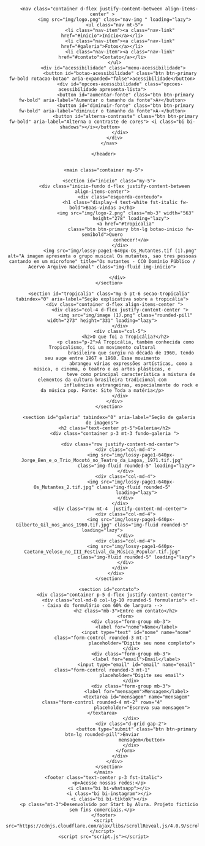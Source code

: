 <!DOCTYPE html>
 <html lang="pt-br">
 
 <head>
     <meta charset="UTF-8">
     <meta name="viewport" content="width=device-width, initial-scale=1">
     <link rel="preconnect" href="https://fonts.googleapis.com">
     <title>Tropicália</title>
     <link href="https://cdnjs.cloudflare.com/ajax/libs/bootstrap/5.3.3/css/bootstrap.min.css" rel="stylesheet">
     <link rel="stylesheet" href="https://cdnjs.cloudflare.com/ajax/libs/bootstrap-icons/1.11.3/font/bootstrap-icons.min.css">
     <link rel="stylesheet" href="styles.css">
 </head>
 
 <body>
     <header class=" p-5">
 
         <nav class="container d-flex justify-content-between align-items-center" >
             <img src="img/logo.png" class="nav-img " loading="lazy">
             <ul class="nav mt-5">
                 <li class="nav-item"><a class="nav-link" href="#inicio">Início</a></li>
                 <li class="nav-item"><a class="nav-link" href="#galeria">Fotos</a></li>
                 <li class="nav-item"><a class="nav-link" href="#contato">Contato</a></li>
             </ul>
             <div id="acessibilidade" class="menu-acessibilidade"> 
                 <button id="botao-acessibilidade" class="btn btn-primary fw-bold rotacao-botao" aria-expanded="false">acessibilidade</button>
                 <div id="opcoes-acessibilidade" class="opcoes-acessibilidade apresenta-lista">
                     <button id="aumentar-fonte" class="btn btn-primary fw-bold" aria-label="Aumentar o tamanho da fonte">A+</button>
                     <button id="diminuir-fonte" class="btn btn-primary fw-bold" aria-label="diminuir o tamanho da fonte">A-</button>
                     <button id="alterna-contraste" class="btn btn-primary fw-bold" aria-label="Alterna o contraste de cores"> <i class="bi bi-shadows"></i></button>         
                 </div>
             </div>
         </nav>
        
     </header>
 
 
     <main class="container my-5">
 
         <section id="inicio" class="my-5">
             <div class="inicio-fundo d-flex justify-content-between align-items-center">
                 <div class="esquerda-conteudo">
                     <h1 class="display-4 text-white fst-italic fw-bold">Boas-vindas a</h1>
                     <img src="img/logo-2.png" class="mb-3" width="563"
                         height="278" loading="lazy">
                     <a href="#tropicalia"
                         class="btn btn-primary btn-lg botao-inicio fw-semibold">Quero
                         conhecer!</a>
                 </div>
                 <img src="img/lossy-page1-640px-Os_Mutantes.tif (1).png" alt="A imagem apresenta o grupo musical Os mutantes, sao tres pessoas cantando em um microfone" title="Os mutantes - CC0 Domínio Público / Acervo Arquivo Nacional" class="img-fluid img-inicio">
 
               </div>
         </section>
 
         <section id="tropicalia" class="my-5 pt-6 secao-tropicalia" tabindex="0" aria-label="Seção explicativa sobre a tropicália">
             <div class="container d-flex align-items-center ">
                 <div class="col-4 d-flex justify-content-center ">
                     <img src="img/image (1).png" class="rounded-pill" width="273" height="331" loading="lazy">
                 </div>
                 <div class="col-5">
                     <h2>O que foi a Tropicália?</h2>
                     <p class="p-2">A Tropicália, também conhecida como Tropicalismo, foi um movimento cultural
                         brasileiro que surgiu na década de 1960, tendo seu auge entre 1967 e 1968. Esse movimento
                         abrangeu várias expressões artísticas, como a música, o cinema, o teatro e as artes plásticas, e
                         teve como principal característica a mistura de elementos da cultura brasileira tradicional com
                         influências estrangeiras, especialmente do rock e da música pop. Fonte: Site Toda a matéria</p>
                 </div>
             </div>
         </section>
 
         <section id="galeria" tabindex="0" aria-label="Seção de galeria de imagens">
             <h2 class="text-center pt-5">Galeria</h2>
             <div class="container p-3 mt-3 fundo-galeria ">
 
                 <div class="row justify-content-md-center">
                     <div class="col-md-4">
                         <img src="img/lossy-page1-640px-Jorge_Ben_e_o_Trio_Mocotó_no_Teatro_da_Lagoa,_1971.tif.jpg"
                             class="img-fluid rounded-5" loading="lazy">
                     </div>
                     <div class="col-md-4">
                         <img src="img/lossy-page1-640px-Os_Mutantes_2.tif.jpg" class="img-fluid rounded-5"
                             loading="lazy">
                     </div>
                 </div>
                 <div class="row mt-4  justify-content-md-center">
                     <div class="col-md-4">
                         <img src="img/lossy-page1-640px-Gilberto_Gil_nos_anos_1960.tif.jpg" class="img-fluid rounded-5" loading="lazy">
                     </div>
                     <div class="col-md-4">
                         <img src="img/lossy-page1-640px-Caetano_Veloso_no_III_Festival_da_Música_Popular.tif.jpg"
                             class="img-fluid rounded-5" loading="lazy">
                     </div>
                 </div>
              </div>
         </section>
 
         <section id="contato">
             <div class="container p-5 d-flex justify-content-center">
                 <div class="col-md-8 col-lg-10 rounded-5 formulario"> <!-- Caixa do formulário com 60% de largura -->
                     <h2 class="mb-3">Entre em contato</h2>
                     <form>
                         <div class="form-group mb-3">
                             <label for="nome">Nome</label>
                             <input type="text" id="nome" name="nome" class="form-control rounded-3 mt-1"
                                 placeholder="Digite seu nome completo">
                         </div>
                         <div class="form-group mb-3">
                             <label for="email">Email</label>
                             <input type="email" id="email" name="email" class="form-control rounded-3 mt-1"
                                 placeholder="Digite seu email">
                         </div>
                         <div class="form-group mb-3">
                             <label for="mensagem">Mensagem</label>
                             <textarea id="mensagem" name="mensagem" class="form-control rounded-4 mt-2" rows="4"
                                 placeholder="Escreva sua mensagem"></textarea>
                         </div>
                         <div class="d-grid gap-2">
                             <button type="submit" class="btn btn-primary btn-lg rounded-pill">Enviar
                                 mensagem</button>
                         </div>
                     </form>
                 </div>
             </div>
         </section>
     </main>
     <footer class="text-center p-3 fst-italic">
         <p>Acesse nossas redes:</p>
         <i class="bi bi-whatsapp"></i>
         <i class="bi bi-instagram"></i>
         <i class="bi bi-tiktok"></i>
         <p class="mt-3">Desenvolvido por Start by Alura. Projeto fictício sem fins comerciais.</p>
     </footer>
     <script src="https://cdnjs.cloudflare.com/ajax/libs/scrollReveal.js/4.0.9/scrollreveal.js"></script>
     <script src="script.js"></script>
   
 </body>
 
 </html>
